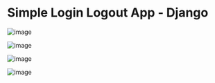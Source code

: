 # Simple Login Logout App - Django
![image](https://user-images.githubusercontent.com/78355845/112527144-baafef80-8dc8-11eb-8e16-880b674c886a.png)

![image](https://user-images.githubusercontent.com/78355845/112527221-d2877380-8dc8-11eb-9f74-7a43ab80c7f8.png)

![image](https://user-images.githubusercontent.com/78355845/112527163-c1d6fd80-8dc8-11eb-98f2-f94ac4dd7095.png)

![image](https://user-images.githubusercontent.com/78355845/112527180-c7344800-8dc8-11eb-8df3-67f1abf6e6c2.png)

